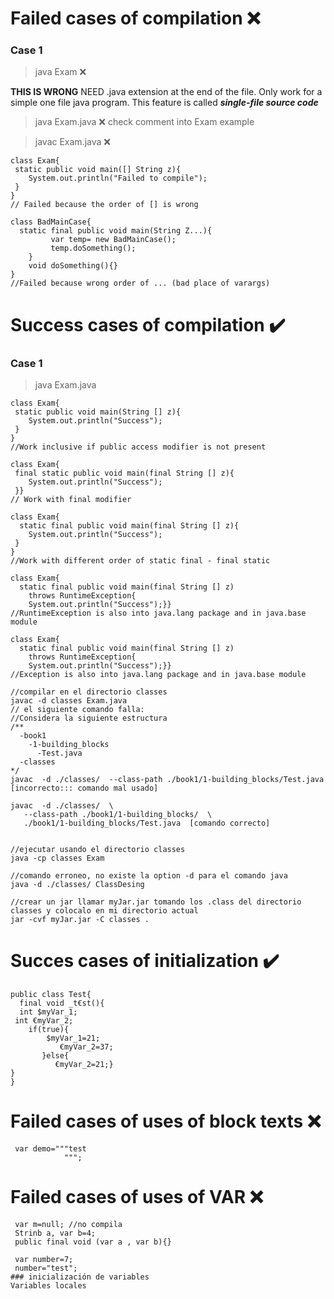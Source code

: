 
# Failed cases of compilation :x:
### Case 1
> java Exam :x: 

**THIS IS WRONG** NEED .java extension at the end of the file. Only work for a simple one file java program. This feature is called ***single-file source code***

> java Exam.java :x: check comment into Exam example 

> javac Exam.java :x:

```
class Exam{
 static	public void main([] String z){
	System.out.println("Failed to compile");
 }
}
// Failed because the order of [] is wrong
```
```
class BadMainCase{
  static final public void main(String Z...){
         var temp= new BadMainCase();
         temp.doSomething();   
    }
    void doSomething(){}
}
//Failed because wrong order of ... (bad place of varargs)
```


# Success cases of compilation :heavy_check_mark:
### Case 1
> java Exam.java
```
class Exam{
 static	public void main(String [] z){
	System.out.println("Success");
 }
}
//Work inclusive if public access modifier is not present
```
```
class Exam{
 final static public void main(final String [] z){
	System.out.println("Success");
 }}
// Work with final modifier
```
```
class Exam{
  static final public void main(final String [] z){
	System.out.println("Success");
 }
}
//Work with different order of static final - final static
```
```
class Exam{
  static final public void main(final String [] z)
  	throws RuntimeException{
	System.out.println("Success");}}
//RuntimeException is also into java.lang package and in java.base module	
```
```
class Exam{
  static final public void main(final String [] z)
  	throws RuntimeException{
	System.out.println("Success");}}
//Exception is also into java.lang package and in java.base module	
```

```
//compilar en el directorio classes
javac -d classes Exam.java
// el siguiente comando falla:
//Considera la siguiente estructura
/**
  -book1
    -1-building_blocks
      -Test.java
  -classes
*/
javac  -d ./classes/  --class-path ./book1/1-building_blocks/Test.java [incorrecto::: comando mal usado]

javac  -d ./classes/  \
   --class-path ./book1/1-building_blocks/  \
   ./book1/1-building_blocks/Test.java  [comando correcto]


//ejecutar usando el directorio classes
java -cp classes Exam

//comando erroneo, no existe la option -d para el comando java
java -d ./classes/ ClassDesing

//crear un jar llamar myJar.jar tomando los .class del directorio classes y colocalo en mi directorio actual
jar -cvf myJar.jar -C classes .
```
# Succes cases of initialization :heavy_check_mark:
```
public class Test{
  final void _t€st(){
  int $myVar_1;
 int €myVar_2;
    if(true){
        $myVar_1=21;
           €myVar_2=37;
       }else{
          €myVar_2=21;}
}
}
```

# Failed cases of uses of block texts :x:

```
 var demo="""test
            """;
```


# Failed cases of uses of VAR :x:

```
 var m=null; //no compila
 Strinb a, var b=4;
 public final void (var a , var b){}

 var number=7;
 number="test";
### inicialización de variables
Variables locales

